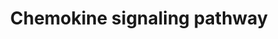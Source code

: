 ---
annotations:
- id: PW:0000829
  parent: signaling pathway
  type: Pathway Ontology
  value: chemokine mediated signaling pathway
authors:
- Thomas
- MaintBot
- Christine Chichester
- Mkutmon
- Leaguile
- AlexanderPico
- Jmelius
- Khanspers
- AMTan
citedin:
- link: PMC9170023
  title: Chronic inflammatory arthritis drives systemic changes in circadian energy
    metabolism (2022)
- link: 10.1038/mtm.2014.7
  title: Proteomic profiling of salivary gland after nonviral gene transfer mediated
    by conventional plasmids and minicircles (2014)
description: 'Inflammatory immune response requires the recruitment of leukocytes
  to the site of inflammation upon foreign insult. Chemokines are small chemoattractant
  peptides that provide directional cues for the cell trafficking and thus are vital
  for protective host response. In addition, chemokines regulate plethora of biological
  processes of hematopoietic cells to lead cellular activation, differentiation and
  survival. The chemokine signal is transduced by chemokine receptors (G-protein coupled
  receptors) expressed on the immune cells. After receptor activation, the alpha-
  and beta-gamma-subunits of G protein dissociate to activate diverse downstream pathways
  resulting in cellular polarization and actin reorganization. Various members of
  small GTPases are involved in this process. Induction of nitric oxide and production
  of reactive oxygen species are as well regulated by chemokine signal via calcium
  mobilization and diacylglycerol production. Source: [http://www.genome.jp/dbget-bin/www_bget?pathway:map04062
  KEGG]'
last-edited: 2018-05-24
organisms:
- Mus musculus
redirect_from:
- /index.php/Pathway:WP2292
- /instance/WP2292
- /instance/WP2292_r97515
revision: r97515
schema-jsonld:
- '@context': https://schema.org/
  '@id': https://wikipathways.github.io/pathways/WP2292.html
  '@type': Dataset
  creator:
    '@type': Organization
    name: WikiPathways
  description: 'Inflammatory immune response requires the recruitment of leukocytes
    to the site of inflammation upon foreign insult. Chemokines are small chemoattractant
    peptides that provide directional cues for the cell trafficking and thus are vital
    for protective host response. In addition, chemokines regulate plethora of biological
    processes of hematopoietic cells to lead cellular activation, differentiation
    and survival. The chemokine signal is transduced by chemokine receptors (G-protein
    coupled receptors) expressed on the immune cells. After receptor activation, the
    alpha- and beta-gamma-subunits of G protein dissociate to activate diverse downstream
    pathways resulting in cellular polarization and actin reorganization. Various
    members of small GTPases are involved in this process. Induction of nitric oxide
    and production of reactive oxygen species are as well regulated by chemokine signal
    via calcium mobilization and diacylglycerol production. Source: [http://www.genome.jp/dbget-bin/www_bget?pathway:map04062
    KEGG]'
  keywords:
  - 3',5'-Cyclic AMP
  - Adcy1
  - Adcy2
  - Adcy3
  - Adcy4
  - Adcy5
  - Adcy6
  - Adcy7
  - Adcy8
  - Adcy9
  - Adrbk1
  - Akt1
  - Akt2
  - Akt3
  - Arrb1
  - Arrb2
  - Bcar1
  - Braf
  - Calcium
  - Ccl1
  - Ccl11
  - Ccl12
  - Ccl17
  - Ccl19
  - Ccl2
  - Ccl20
  - Ccl21a
  - Ccl21c
  - Ccl22
  - Ccl24
  - Ccl25
  - Ccl26
  - Ccl27a
  - Ccl28
  - Ccl3
  - Ccl4
  - Ccl5
  - Ccl6
  - Ccl7
  - Ccl8
  - Ccl9
  - Ccr1
  - Ccr10
  - Ccr1l1
  - Ccr2
  - Ccr3
  - Ccr4
  - Ccr5
  - Ccr6
  - Ccr7
  - Ccr8
  - Ccr9
  - Cdc42
  - Chuk
  - Crk
  - Crkl
  - Csk
  - Cx3cl1
  - Cx3cr1
  - Cxcl1
  - Cxcl10
  - Cxcl11
  - Cxcl12
  - Cxcl13
  - Cxcl14
  - Cxcl15
  - Cxcl16
  - Cxcl2
  - Cxcl5
  - Cxcl9
  - Cxcr1
  - Cxcr2
  - Cxcr3
  - Cxcr4
  - Cxcr5
  - Cxcr6
  - D-myo-Inositol 1,4,5-trisphosphate
  - Diacylglycerol
  - Dock2
  - Elmo1
  - Fgr
  - Foxo3
  - Gm11787
  - Gm12844
  - Gm13306
  - Gm15776
  - Gm2023
  - Gm3785
  - Gm4356
  - Gm5741
  - Gnai1
  - Gnai2
  - Gnai3
  - Gnb1
  - Gnb2
  - Gnb3
  - Gnb4
  - Gnb5
  - Gng10
  - Gng11
  - Gng12
  - Gng13
  - Gng2
  - Gng3
  - Gng4
  - Gng5
  - Gng7
  - Gng8
  - Gngt1
  - Gngt2
  - Grb2
  - Grk1
  - Grk4
  - Grk5
  - Grk6
  - Gsk3a
  - Gsk3b
  - Hck
  - Hras1
  - Ikbkb
  - Ikbkg
  - Itk
  - Jak2
  - Jak3
  - Kras
  - Lyn
  - Map2k1
  - Mapk1
  - Mapk3
  - Ncf1
  - Nfkb1
  - Nfkbia
  - Nfkbib
  - Nras
  - Pak1
  - Pard3
  - Pf4
  - Phosphatidylinositol-3,4,5-trisphosphate
  - Pik3ca
  - Pik3cb
  - Pik3cd
  - Pik3cg
  - Pik3r1
  - Pik3r2
  - Pik3r3
  - Pik3r5
  - Plcb1
  - Plcb2
  - Plcb3
  - Plcb4
  - Ppbp
  - Prex1
  - Prkaca
  - Prkacb
  - Prkcb
  - Prkcd
  - Prkcz
  - Prkx
  - Ptk2
  - Ptk2b
  - Pxn
  - Rac1
  - Rac2
  - Raf1
  - Rap1a
  - Rap1b
  - Rasgrp2
  - Rela
  - Rhoa
  - Rock1
  - Rock2
  - Shc1
  - Shc2
  - Shc3
  - Shc4
  - Sos1
  - Sos2
  - Stat1
  - Stat2
  - Stat3
  - Stat5b
  - Tiam1
  - Tiam2
  - Vav1
  - Vav2
  - Vav3
  - Was
  - Wasl
  - Xcl1
  - Xcr1
  - c-C motif chemokine 12-like
  - guanine nucleotide-binding protein G(I)/G(S)/G(O) subunit gamma-12-like
  license: CC0
  name: Chemokine signaling pathway
seo: CreativeWork
title: Chemokine signaling pathway
wpid: WP2292
---